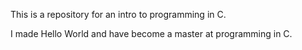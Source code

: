 This is a repository for an intro to programming in C.

I made Hello World and have become a master at programming in C.